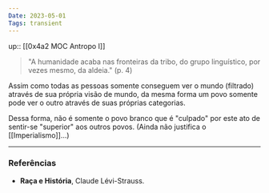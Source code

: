 ```yaml
---
Date: 2023-05-01
Tags: transient
---
```

up:: [[0x4a2 MOC Antropo I]]

> "A humanidade acaba nas fronteiras da tribo, do grupo linguístico, por vezes mesmo, da aldeia." (p. 4)

Assim como todas as pessoas somente conseguem ver o mundo (filtrado) através de sua própria visão de mundo, da mesma forma um povo somente pode ver o outro através de suas próprias categorias.

Dessa forma, não é somente o povo branco que é "culpado" por este ato de sentir-se "superior" aos outros povos. (Ainda não justifica o [[Imperialismo]]...)

---
### Referências
- **Raça e História**, Claude Lévi-Strauss.
